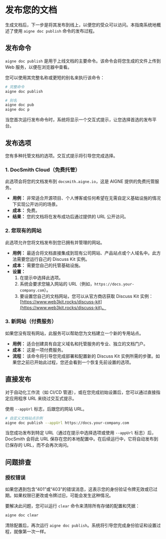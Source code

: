 # 发布您的文档

生成文档后，下一步是将其发布到线上，以便您的受众可以访问。本指南系统地概述了使用 `aigne doc publish` 命令的发布过程。

## 发布命令

`aigne doc publish` 是用于上线文档的主要命令。该命令会将您生成的文件上传到 Web 服务，以便在浏览器中查看。

您可以使用其完整名称或更短的别名来执行该命令：

```bash
# 完整命令
aigne doc publish

# 别名
aigne doc pub
aigne doc p
```

当您首次运行发布命令时，系统将显示一个交互式提示，让您选择首选的发布平台。

## 发布选项

您有多种托管文档的选项。交互式提示将引导您完成选择。

### 1. DocSmith Cloud（免费托管）

此选项会将您的文档发布到 `docsmith.aigne.io`，这是 AIGNE 提供的免费托管服务。

-   **用例：** 非常适合开源项目、个人博客或任何希望在无需自定义基础设施的情况下实现公开访问的场景。
-   **成本：** 免费。
-   **结果：** 您的文档将在发布成功后通过提供的 URL 公开访问。

### 2. 您现有的网站

此选项允许您将文档发布到您已拥有并管理的网站。

-   **用例：** 最适合将文档直接集成到现有公司网站、产品站点或个人域名中。此方法需要您运行自己的 Discuss Kit 实例。
-   **成本：** 需要您自己的托管基础设施。
-   **设置：**
    1.  在提示中选择此选项。
    2.  系统会要求您输入网站的 URL（例如，`https://docs.your-company.com`）。
    3.  要设置您自己的文档网站，您可以从官方商店获取 Discuss Kit 实例：[https://www.web3kit.rocks/discuss-kit](https://www.web3kit.rocks/discuss-kit)。

### 3. 新网站（付费服务）

如果您没有现有网站，此服务可以帮助您为文档建立一个新的专用站点。

-   **用例：** 适合创建具有自定义域名和托管服务的专业、独立的文档门户。
-   **成本：** 这是一项付费服务。
-   **流程：** 该命令将引导您完成部署和配置新的 Discuss Kit 实例所需的步骤。如果您之前已开始此过程，您还会看到一个恢复先前设置的选项。

## 直接发布

对于自动化工作流（如 CI/CD 管道），或在您完成初始设置后，您可以通过直接指定应用程序 URL 来绕过交互式提示。

使用 `--appUrl` 标志，后跟您的网站 URL。

```bash
# 自定义文档站点示例
aigne doc publish --appUrl https://docs.your-company.com
```

当您成功发布到特定 URL（通过在提示中选择选项或使用 `--appUrl` 标志）后，DocSmith 会将此 URL 保存在您的本地配置中。在后续运行中，它将自动发布到已保存的 URL，而不会再次询问。

## 问题排查

### 授权错误

如果您遇到包含“401”或“403”的错误消息，这表示您的身份验证令牌无效或已过期。如果权限已更改或令牌过旧，可能会发生这种情况。

要解决此问题，您可以运行 `clear` 命令来清除所有存储的配置和凭据：

```bash
aigne doc clear
```

清除配置后，再次运行 `aigne doc publish`。系统将引导您完成身份验证和设置过程，就像第一次一样。